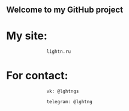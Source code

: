 ##         Welcome to my GitHub project

# My site: 
                   lightn.ru

# For contact:     
                   vk: @lghtngs

                   telegram: @lghtng
                  

